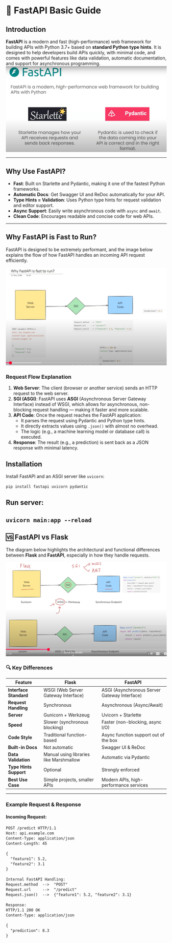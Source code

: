 # 📘 FastAPI Basic Guide

## Introduction

**FastAPI** is a modern and fast (high-performance) web framework for building APIs with Python 3.7+ based on **standard Python type hints**. It is designed to help developers build APIs quickly, with minimal code, and comes with powerful features like data validation, automatic documentation, and support for asynchronous programming.
![Fast API overview](.\images\fast_api_overview.png)

---

## Why Use FastAPI?

-  **Fast**: Built on Starlette and Pydantic, making it one of the fastest Python frameworks.
- **Automatic Docs**: Get Swagger UI and ReDoc automatically for your API.
- **Type Hints = Validation**: Uses Python type hints for request validation and editor support.
- **Async Support**: Easily write asynchronous code with `async` and `await`.
- **Clean Code**: Encourages readable and concise code for web APIs.

---

## Why FastAPI is Fast to Run?

FastAPI is designed to be extremely performant, and the image below explains the flow of how FastAPI handles an incoming API request efficiently.

![FastAPI Performance Flow](.\images\how_fast_api_is_fast.png)

### Request Flow Explanation

1. **Web Server**: The client (browser or another service) sends an HTTP request to the web server.
2. **SGI (ASGI)**: FastAPI uses **ASGI** (Asynchronous Server Gateway Interface) instead of WSGI, which allows for asynchronous, non-blocking request handling — making it faster and more scalable.
3. **API Code**: Once the request reaches the FastAPI application:
   - It parses the request using Pydantic and Python type hints.
   - It directly extracts values using `.json()` with almost no overhead.
   - The logic (e.g., a machine learning model or database call) is executed.
4. **Response**: The result (e.g., a prediction) is sent back as a JSON response with minimal latency.


## Installation

Install FastAPI and an ASGI server like `uvicorn`:

``pip install fastapi uvicorn pydantic``

## Run server:
``uvicorn main:app --reload``
---

## 🆚 FastAPI vs Flask

The diagram below highlights the architectural and functional differences between **Flask** and **FastAPI**, especially in how they handle requests.

![Flask vs FastAPI Architecture](./images/fast_api_vs_flask.png)

### 🔍 Key Differences

| Feature                     | Flask                                  | FastAPI                                 |
|----------------------------|----------------------------------------|------------------------------------------|
| **Interface Standard**     | WSGI (Web Server Gateway Interface)     | ASGI (Asynchronous Server Gateway Interface) |
| **Request Handling**       | Synchronous                            | Asynchronous (Async/Await)               |
| **Server**                 | Gunicorn + Werkzeug                    | Uvicorn + Starlette                      |
| **Speed**                  | Slower (synchronous blocking)          | Faster (non-blocking, async I/O)         |
| **Code Style**             | Traditional function-based             | Async function support out of the box    |
| **Built-in Docs**          | Not automatic                        | Swagger UI & ReDoc                    |
| **Data Validation**        |  Manual using libraries like Marshmallow | Automatic via Pydantic                |
| **Type Hints Support**     |  Optional                            | Strongly enforced                      |
| **Best Use Case**          | Simple projects, smaller APIs          | Modern APIs, high-performance services   |

---

### Example Request & Response

#### Incoming Request:
```http
POST /predict HTTP/1.1
Host: api.example.com
Content-Type: application/json
Content-Length: 45

{
  "feature1": 5.2,
  "feature2": 3.1
}

Internal FastAPI Handling:
Request.method  -->  "POST"
Request.url     -->  "/predict"
Request.json()  -->  {"feature1": 5.2, "feature2": 3.1}

Response:
HTTP/1.1 200 OK
Content-Type: application/json

{
  "prediction": 8.3
}

